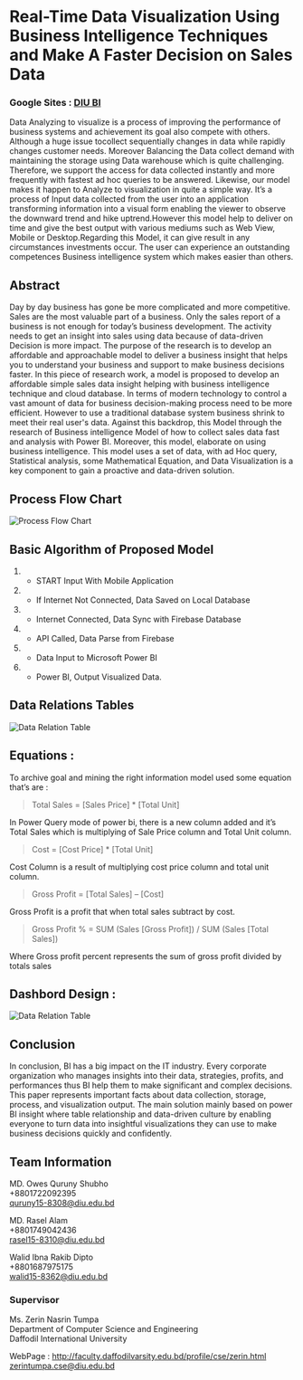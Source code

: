 # Real-Time Data Visualization Using Business Intelligence Techniques and Make A Faster Decision on Sales Data

### Google Sites : [DIU BI](https://sites.google.com/diu.edu.bd/diubi/)
Data Analyzing to visualize is a process of improving the performance of business systems and achievement its goal also compete with others. Although a huge issue tocollect sequentially changes in data while rapidly changes customer needs. Moreover Balancing the Data collect demand with maintaining the storage using Data warehouse which is quite challenging. Therefore, we support the access for data collected instantly and more frequently with fastest ad hoc queries to be answered. Likewise, our model makes it happen to Analyze to visualization in quite a simple way. It’s a process of Input data collected from the user into an application transforming information into a visual form enabling the viewer to observe the downward trend and hike uptrend.However this model help to deliver on time and give the best output with various mediums such as Web View, Mobile or Desktop.Regarding this Model, it can give result in any circumstances investments occur. The user can experience an outstanding competences Business intelligence system which makes easier than others.
## Abstract
Day by day business has gone be more complicated and more competitive. Sales are the most valuable part of a business. Only the sales report of a business is not enough for today’s business development. The activity needs to get an insight into sales using data because of data-driven Decision is more impact. The purpose of the research is to develop an affordable and approachable model to deliver a business insight that helps you to understand your business and support to make business decisions faster. In this piece of research work, a model is proposed to develop an affordable simple sales data insight helping with business intelligence technique and cloud database. In terms of modern technology to control a vast amount of data for business decision-making process need to be more efficient. However to use a traditional database system business shrink to meet their real user's data. Against this backdrop, this Model through the research of Business intelligence Model of how to collect sales data fast and analysis with Power BI. Moreover, this model, elaborate on using business intelligence. This model uses a set of data, with ad Hoc query, Statistical analysis, some Mathematical Equation, and Data Visualization is a key component to gain a proactive and data-driven solution.
## Process Flow Chart
![Process Flow Chart](https://i.imgur.com/A0nFB34.png)

## Basic Algorithm of Proposed Model
1.  - START Input With Mobile Application
2.  - If Internet Not Connected, Data Saved on Local Database
3. - Internet Connected, Data Sync with Firebase Database
4. - API Called, Data Parse from Firebase
5. - Data Input to Microsoft Power BI
6. - Power BI, Output Visualized Data. 

## Data Relations Tables
![Data Relation Table](https://i.imgur.com/TMZqbP1.png)

## Equations :
To archive goal and mining the right information model used some equation that’s are :
> Total Sales = [Sales Price] * [Total Unit]

In Power Query mode of power bi, there is a new column added and it’s Total Sales which is multiplying of Sale Price column and Total Unit column.
> Cost = [Cost Price] * [Total Unit]

Cost Column is a result of multiplying cost price column and total unit column.
> Gross Profit = [Total Sales] – [Cost]

Gross Profit is a profit that when total sales subtract by cost.
> Gross Profit % = SUM (Sales [Gross Profit]) / SUM (Sales [Total Sales])

Where Gross profit percent represents the sum of gross profit divided by totals sales

## Dashbord Design :
![Data Relation Table](https://i.imgur.com/LMPAgos.png)

## Conclusion
In conclusion, BI has a big impact on the IT industry. Every corporate organization who manages insights into their data, strategies, profits, and performances thus BI help them to make significant and complex decisions. This paper represents important facts about data collection, storage, process, and visualization output. The main solution mainly based on power BI insight where table relationship and data-driven culture by enabling everyone to turn data into insightful visualizations they can use to make business decisions quickly and confidently.
## Team Information 
MD. Owes Quruny Shubho <br />
+8801722092395 <br />
quruny15-8308@diu.edu.bd

MD. Rasel Alam <br />
+8801749042436 <br />
rasel15-8310@diu.edu.bd

Walid Ibna Rakib Dipto <br />
+8801687975175 <br />
walid15-8362@diu.edu.bd

### Supervisor 
Ms. Zerin Nasrin Tumpa  <br />
Department of Computer Science and Engineering <br />
Daffodil International University 


WebPage :
http://faculty.daffodilvarsity.edu.bd/profile/cse/zerin.html<br />
zerintumpa.cse@diu.edu.bd